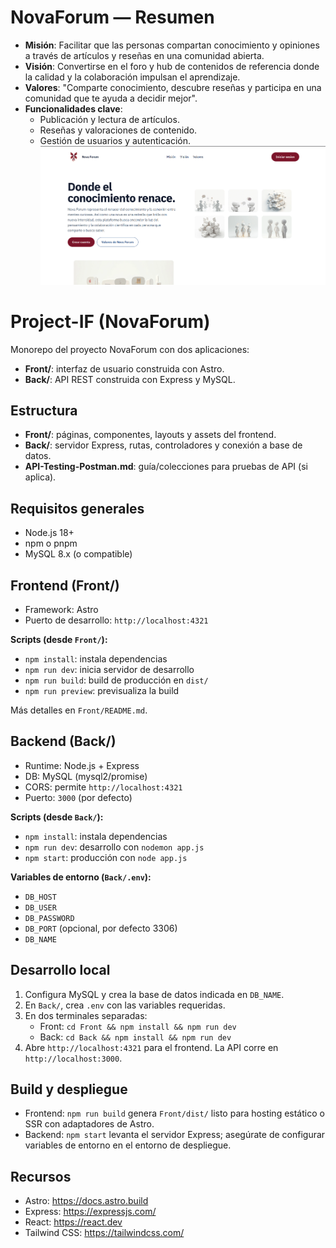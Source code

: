 # NovaForum — Resumen
 
 - **Misión**: Facilitar que las personas compartan conocimiento y opiniones a través de artículos y reseñas en una comunidad abierta.
 - **Visión**: Convertirse en el foro y hub de contenidos de referencia donde la calidad y la colaboración impulsan el aprendizaje.
 - **Valores**: "Comparte conocimiento, descubre reseñas y participa en una comunidad que te ayuda a decidir mejor".
 - **Funcionalidades clave**:
   - Publicación y lectura de artículos.
   - Reseñas y valoraciones de contenido.
   - Gestión de usuarios y autenticación.
   ![NovaForum hero](./image.png)

# Project-IF (NovaForum)
 
 Monorepo del proyecto NovaForum con dos aplicaciones:
 
 - **Front/**: interfaz de usuario construida con Astro.
 - **Back/**: API REST construida con Express y MySQL.
 
 ## Estructura
 - **Front/**: páginas, componentes, layouts y assets del frontend.
 - **Back/**: servidor Express, rutas, controladores y conexión a base de datos.
 - **API-Testing-Postman.md**: guía/colecciones para pruebas de API (si aplica).
 
 ## Requisitos generales
 - Node.js 18+
 - npm o pnpm
 - MySQL 8.x (o compatible)
 
 ## Frontend (Front/)
 - Framework: Astro
 - Puerto de desarrollo: `http://localhost:4321`
 
 **Scripts (desde `Front/`):**
 - `npm install`: instala dependencias
 - `npm run dev`: inicia servidor de desarrollo
 - `npm run build`: build de producción en `dist/`
 - `npm run preview`: previsualiza la build
 
 Más detalles en `Front/README.md`.
 
 ## Backend (Back/)
 - Runtime: Node.js + Express
 - DB: MySQL (mysql2/promise)
 - CORS: permite `http://localhost:4321`
 - Puerto: `3000` (por defecto)
 
 **Scripts (desde `Back/`):**
 - `npm install`: instala dependencias
 - `npm run dev`: desarrollo con `nodemon app.js`
 - `npm start`: producción con `node app.js`
 
 **Variables de entorno (`Back/.env`):**
 - `DB_HOST`
 - `DB_USER`
 - `DB_PASSWORD`
 - `DB_PORT` (opcional, por defecto 3306)
 - `DB_NAME`
 
 ## Desarrollo local
 1. Configura MySQL y crea la base de datos indicada en `DB_NAME`.
 2. En `Back/`, crea `.env` con las variables requeridas.
 3. En dos terminales separadas:
    - Front: `cd Front && npm install && npm run dev`
    - Back: `cd Back && npm install && npm run dev`
 4. Abre `http://localhost:4321` para el frontend. La API corre en `http://localhost:3000`.
 
 ## Build y despliegue
 - Frontend: `npm run build` genera `Front/dist/` listo para hosting estático o SSR con adaptadores de Astro.
 - Backend: `npm start` levanta el servidor Express; asegúrate de configurar variables de entorno en el entorno de despliegue.
 
 ## Recursos
 - Astro: https://docs.astro.build
 - Express: https://expressjs.com/
 - React: https://react.dev
 - Tailwind CSS: https://tailwindcss.com/

